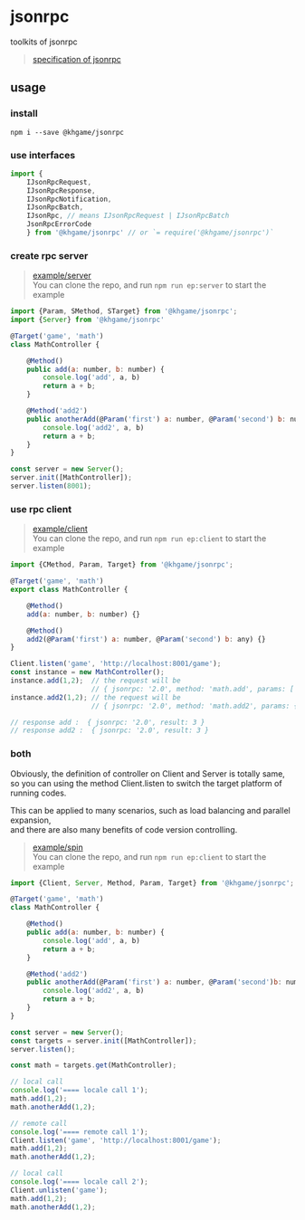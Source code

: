 # jsonrpc

toolkits of jsonrpc

> [specification of jsonrpc](http://www.jsonrpc.org/specification)

## usage

### install 

`npm i --save @khgame/jsonrpc` 

### use interfaces

```js
import { 
    IJsonRpcRequest,
    IJsonRpcResponse,
    IJsonRpcNotification,
    IJsonRpcBatch,
    IJsonRpc, // means IJsonRpcRequest | IJsonRpcBatch
    JsonRpcErrorCode
    } from '@khgame/jsonrpc' // or `= require('@khgame/jsonrpc')`
```

### create rpc server

> [example/server](https://github.com/khgame/jsonrpc/blob/master/example/server/index.ts)  
> You can clone the repo, and run `npm run ep:server` to start the example 

```js
import {Param, SMethod, STarget} from '@khgame/jsonrpc';
import {Server} from '@khgame/jsonrpc'

@Target('game', 'math')
class MathController {

    @Method()
    public add(a: number, b: number) {
        console.log('add', a, b)
        return a + b;
    }

    @Method('add2')
    public anotherAdd(@Param('first') a: number, @Param('second') b: number) {
        console.log('add2', a, b)
        return a + b;
    }
}

const server = new Server();
server.init([MathController]);
server.listen(8001);
```

### use rpc client

> [example/client](https://github.com/khgame/jsonrpc/blob/master/example/client/index.ts)  
> You can clone the repo, and run `npm run ep:client` to start the example

```js
import {CMethod, Param, Target} from '@khgame/jsonrpc';

@Target('game', 'math')
export class MathController {

    @Method()
    add(a: number, b: number) {} 

    @Method()
    add2(@Param('first') a: number, @Param('second') b: any) {}
}

Client.listen('game', 'http://localhost:8001/game');
const instance = new MathController();
instance.add(1,2);  // the request will be 
                    // { jsonrpc: '2.0', method: 'math.add', params: [ 1, 2 ], id: ... }
instance.add2(1,2); // the request will be 
                    // { jsonrpc: '2.0', method: 'math.add2', params: { second: 2, first: 1 }, id: ... }

// response add :  { jsonrpc: '2.0', result: 3 }
// response add2 :  { jsonrpc: '2.0', result: 3 }
```

### both

Obviously, the definition of controller on Client and Server is totally same,  
so you can using the method Client.listen to switch the target platform of running codes.

This can be applied to many scenarios, such as load balancing and parallel expansion,   
and there are also many benefits of code version controlling.

> [example/spin](https://github.com/khgame/jsonrpc/blob/master/example/spin/index.ts)  
> You can clone the repo, and run `npm run ep:client` to start the example

```js
import {Client, Server, Method, Param, Target} from '@khgame/jsonrpc';

@Target('game', 'math')
class MathController {

    @Method()
    public add(a: number, b: number) {
        console.log('add', a, b)
        return a + b;
    }

    @Method('add2')
    public anotherAdd(@Param('first') a: number, @Param('second')b: number) {
        console.log('add2', a, b)
        return a + b;
    }
}

const server = new Server();
const targets = server.init([MathController]);
server.listen();

const math = targets.get(MathController);

// local call
console.log('==== locale call 1');
math.add(1,2);
math.anotherAdd(1,2);

// remote call
console.log('==== remote call 1');
Client.listen('game', 'http://localhost:8001/game');
math.add(1,2);
math.anotherAdd(1,2);

// local call
console.log('==== locale call 2');
Client.unlisten('game');
math.add(1,2);
math.anotherAdd(1,2);
```

